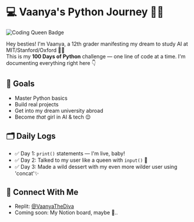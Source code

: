 # 💻 Vaanya's Python Journey 🐍💅
![Coding Queen Badge](https://img.shields.io/badge/Coding_Queen-100DaysOfPython💖-ff69b4)


Hey besties! I'm Vaanya, a 12th grader manifesting my dream to study AI at MIT/Stanford/Oxford 🧠✨  
This is my **100 Days of Python** challenge — one line of code at a time. I'm documenting everything right here 👇

## 🚀 Goals
- Master Python basics
- Build real projects
- Get into my dream university abroad
- Become *that* girl in AI & tech 😌

## 🗂 Daily Logs
- ✅ Day 1: `print()` statements — I'm live, baby!
- ✅ Day 2: Talked to my user like a queen with `input()` 💅
- ✅ Day 3: Made a wild dessert with my even more wilder user using 'concat'✨

## 🔗 Connect With Me
- Replit: [@VaanyaTheDiva](https://replit.com/@VaanyaTheDiva)
- Coming soon: My Notion board, maybe 👀..

